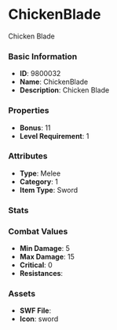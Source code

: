 # ChickenBlade

Chicken Blade

### Basic Information

- **ID**: 9800032
- **Name**: ChickenBlade
- **Description**: Chicken Blade

### Properties

- **Bonus**: 11
- **Level Requirement**: 1

### Attributes

- **Type**: Melee     
- **Category**: 1
- **Item Type**: Sword

### Stats


### Combat Values

- **Min Damage**: 5
- **Max Damage**: 15
- **Critical**: 0
- **Resistances**: 

### Assets

- **SWF File**: 
- **Icon**: sword

